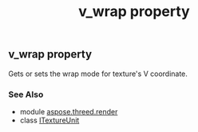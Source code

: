 ﻿---
title: v_wrap property
second_title: Aspose.3D for Python via .NET API References
description: 
type: docs
weight: 120
url: /python-net/aspose.threed.render/itextureunit/v_wrap/
is_root: false
---

## v_wrap property


Gets or sets the wrap mode for texture's V coordinate.

### See Also
* module [aspose.threed.render](../../)
* class [ITextureUnit](/3d/python-net/aspose.threed.render/itextureunit)
